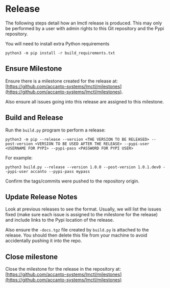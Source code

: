 # Release

The following steps detail how an lmctl release is produced. This may only be performed by a user with admin rights to this Git repository and the Pypi repository.

You will need to install extra Python requirements

```
python3 -m pip install -r build_requirements.txt
```

## Ensure Milestone

Ensure there is a milestone created for the release at: [https://github.com/accanto-systems/lmctl/milestones](https://github.com/accanto-systems/lmctl/milestones).

Also ensure all issues going into this release are assigned to this milestone.

## Build and Release

Run the `build.py` program to perform a release:

```
python3 -m pip --release --version <THE VERSION TO BE RELEASED> --post-version <VERSION TO BE USED AFTER THE RELEASE> --pypi-user <USERNAME FOR PYPI> --pypi-pass <PASSWORD FOR PYPI USER>
```

For example:
```
python3 build.py --release --version 1.0.0 --post-version 1.0.1.dev0 --pypi-user accanto --pypi-pass mypass
```

Confirm the tags/commits were pushed to the repository origin.

## Update Release Notes

Look at previous releases to see the format. Usually, we will list the issues fixed (make sure each issue is assigned to the milestone for the release) and include links to the Pypi location of the release.

Also ensure the `-docs.tgz` file created by `build.py` is attached to the release. You should then delete this file from your machine to avoid accidentally pushing it into the repo.

## Close milestone

Close the milestone for the release in the repository at: [https://github.com/accanto-systems/lmctl/milestones](https://github.com/accanto-systems/lmctl/milestones)
